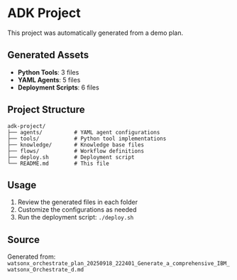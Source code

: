 # ADK Project

This project was automatically generated from a demo plan.

## Generated Assets

- **Python Tools**: 3 files
- **YAML Agents**: 5 files
- **Deployment Scripts**: 6 files

## Project Structure

```
adk-project/
├── agents/          # YAML agent configurations
├── tools/           # Python tool implementations
├── knowledge/       # Knowledge base files
├── flows/           # Workflow definitions
├── deploy.sh        # Deployment script
└── README.md        # This file
```

## Usage

1. Review the generated files in each folder
2. Customize the configurations as needed
3. Run the deployment script: `./deploy.sh`

## Source

Generated from: `watsonx_orchestrate_plan_20250918_222401_Generate_a_comprehensive_IBM_watsonx_Orchestrate_d.md`
